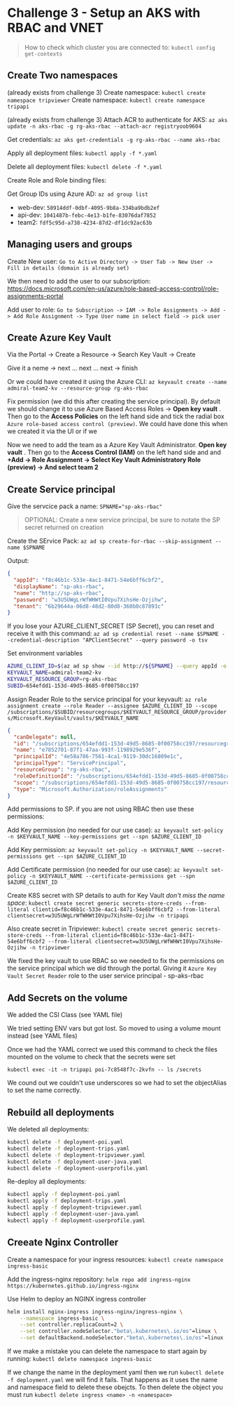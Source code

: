 # Challenge 3 - Setup an AKS with RBAC and VNET

> How to check which cluster you are connected to: `kubectl config get-contexts`

## Create Two namespaces

(already exists from challenge 3) Create namespace: `kubectl create namespace tripviewer`
Create namespace: `kubectl create namespace tripapi`

(already exists from challenge 3) Attach ACR to authenticate for AKS: `az aks update -n aks-rbac -g rg-aks-rbac --attach-acr registryoob9604`

Get credentials: `az aks get-credentials -g rg-aks-rbac --name aks-rbac`

Apply all deployment files: `kubectl apply -f *.yaml`

Delete all deployment files: `kubectl delete -f *.yaml`

Create Role and Role binding files:

Get Group IDs using Azure AD: `az ad group list`

* web-dev: `58914ddf-0dbf-4095-9b8a-334ba9bdb2ef`
* api-dev: `1041487b-febc-4e13-b1fe-83076daf7852`
* team2: `fdf5c95d-a738-4234-87d2-df1dc92ac63b`

## Managing users and groups

Create New user: `Go to Active Directory -> User Tab -> New User -> Fill in details (domain is already set)`

We then need to add the user to our subscription: https://docs.microsoft.com/en-us/azure/role-based-access-control/role-assignments-portal

Add user to role: `Go to Subscription -> IAM -> Role Assignments -> Add -> Add Role Assignment -> Type User name in select field -> pick user`

## Create Azure Key Vault

Via the Portal -> Create a Resource -> Search Key Vault -> Create

Give it a neme -> next ... next ... next -> finish

Or we could have created it using the Azure CLI: `az keyvault create --name admiral-team2-kv --resource-group rg-aks-rbac`

Fix permission (we did this after creating the service principal). By default we should change it to use Azure Based Access Roles -> __Open key vault__ . Then go to the __Access Policies__ on the left hand side and tick the radial box `Azure role-based access control (preview)`. We could have done this when we created it via the UI or if we

Now we need to add the team as a Azure Key Vault Administrator. __Open key vault__ . Then go to the __Access Control (IAM)__ on the left hand side and and __+Add -> Role Assignment -> Select Key Vault Administratory Role (preview) -> And select team 2__

## Create Service principal

Give the servcice pack a name: `SPNAME="sp-aks-rbac"`

> OPTIONAL: Create a new service principal, be sure to notate the SP secret returned on creation

Create the SErvice Pack: `az ad sp create-for-rbac --skip-assignment --name $SPNAME`

Output:

```json
{
  "appId": "f8c46b1c-533e-4ac1-8471-54e6bff6cbf2",
  "displayName": "sp-aks-rbac",
  "name": "http://sp-aks-rbac",
  "password": "w3U5UWgLrWfWHWtI0Vpu7XihsHe-Ozjihw",
  "tenant": "6b29644a-06d8-48d2-80d8-360b0c87893c"
}
```

If you lose your AZURE_CLIENT_SECRET (SP Secret), you can reset and receive it with this command: `az ad sp credential reset --name $SPNAME --credential-description "APClientSecret" --query password -o tsv`

Set environment variables

```bash
AZURE_CLIENT_ID=$(az ad sp show --id http://${SPNAME} --query appId -o tsv)
KEYVAULT_NAME=admiral-team2-kv
KEYVAULT_RESOURCE_GROUP=rg-aks-rbac
SUBID=654efdd1-153d-49d5-8685-0f00758cc197
```

Assign Reader Role to the service principal for your keyvault: `az role assignment create --role Reader --assignee $AZURE_CLIENT_ID --scope /subscriptions/$SUBID/resourcegroups/$KEYVAULT_RESOURCE_GROUP/providers/Microsoft.KeyVault/vaults/$KEYVAULT_NAME`

```json
{
  "canDelegate": null,
  "id": "/subscriptions/654efdd1-153d-49d5-8685-0f00758cc197/resourcegroups/rg-aks-rbac/providers/Microsoft.KeyVault/vaults/admiral-team2-kv/providers/Microsoft.Authorization/roleAssignments/e7852701-87f1-47aa-993f-1198929e536f",
  "name": "e7852701-87f1-47aa-993f-1198929e536f",
  "principalId": "4e58a786-7561-4ca1-9119-30dc16809e1c",
  "principalType": "ServicePrincipal",
  "resourceGroup": "rg-aks-rbac",
  "roleDefinitionId": "/subscriptions/654efdd1-153d-49d5-8685-0f00758cc197/providers/Microsoft.Authorization/roleDefinitions/acdd72a7-3385-48ef-bd42-f606fba81ae7",
  "scope": "/subscriptions/654efdd1-153d-49d5-8685-0f00758cc197/resourcegroups/rg-aks-rbac/providers/Microsoft.KeyVault/vaults/admiral-team2-kv",
  "type": "Microsoft.Authorization/roleAssignments"
}
```

Add permissions to SP. if you are not using RBAC then use these permissions:

Add Key permission (no needed for our use case): `az keyvault set-policy -n $KEYVAULT_NAME --key-permissions get --spn $AZURE_CLIENT_ID`

Add Key permission: `az keyvault set-policy -n $KEYVAULT_NAME --secret-permissions get --spn $AZURE_CLIENT_ID`

Add Certificate permission (no needed for our use case): `az keyvault set-policy -n $KEYVAULT_NAME --certificate-permissions get --spn $AZURE_CLIENT_ID`

Create K8S secret with SP details to auth for Key Vault _don't miss the name space_: `kubectl create secret generic secrets-store-creds --from-literal clientid=f8c46b1c-533e-4ac1-8471-54e6bff6cbf2 --from-literal clientsecret=w3U5UWgLrWfWHWtI0Vpu7XihsHe-Ozjihw -n tripapi`

Also create secret in Tripviewer: `kubectl create secret generic secrets-store-creds --from-literal clientid=f8c46b1c-533e-4ac1-8471-54e6bff6cbf2 --from-literal clientsecret=w3U5UWgLrWfWHWtI0Vpu7XihsHe-Ozjihw -n tripviewer`

We fixed the key vault to use RBAC so we needed to fix the permissions on the service principal which we did through the portal. Giving it `Azure Key Vault Secret Reader` role to the user service principal - sp-aks-rbac

## Add Secrets on the volume

We added the CSI Class (see YAML file)

We tried setting ENV vars but got lost. So moved to using a volume mount instead (see YAML files)

Once we had the YAML correct we used this command to check the files mounted on the volume to check that the secrets were set

`kubectl exec -it -n tripapi poi-7c8548f7c-2kvfn -- ls /secrets`

We cound out we couldn't use underscores so we had to set the objectAlias to set the name correctly.

## Rebuild all deployments

We deleted all deployments:

```bash
kubectl delete -f deployment-poi.yaml
kubectl delete -f deployment-trips.yaml
kubectl delete -f deployment-tripviewer.yaml
kubectl delete -f deployment-user-java.yaml
kubectl delete -f deployment-userprofile.yaml
```

Re-deploy all deployments:

```bash
kubectl apply -f deployment-poi.yaml
kubectl apply -f deployment-trips.yaml
kubectl apply -f deployment-tripviewer.yaml
kubectl apply -f deployment-user-java.yaml
kubectl apply -f deployment-userprofile.yaml
```

## Creeate Nginx Controller

Create a namespace for your ingress resources: `kubectl create namespace ingress-basic`

Add the ingress-nginx repository: `helm repo add ingress-nginx https://kubernetes.github.io/ingress-nginx`

Use Helm to deploy an NGINX ingress controller

```bash
helm install nginx-ingress ingress-nginx/ingress-nginx \
    --namespace ingress-basic \
    --set controller.replicaCount=2 \
    --set controller.nodeSelector."beta\.kubernetes\.io/os"=linux \
    --set defaultBackend.nodeSelector."beta\.kubernetes\.io/os"=linux
```

If we make a mistake you can delete the namespace to start again by running: `kubectl delete namespace ingress-basic`

If we change the name in the deployment yaml then we run `kubectl delete -f deployment.yaml` we will find it fails. That happens as it uses the name and namespace field to delete these obejcts. To then delete the object you must run `kubectl delete ingress <name> -n <namespace>`
